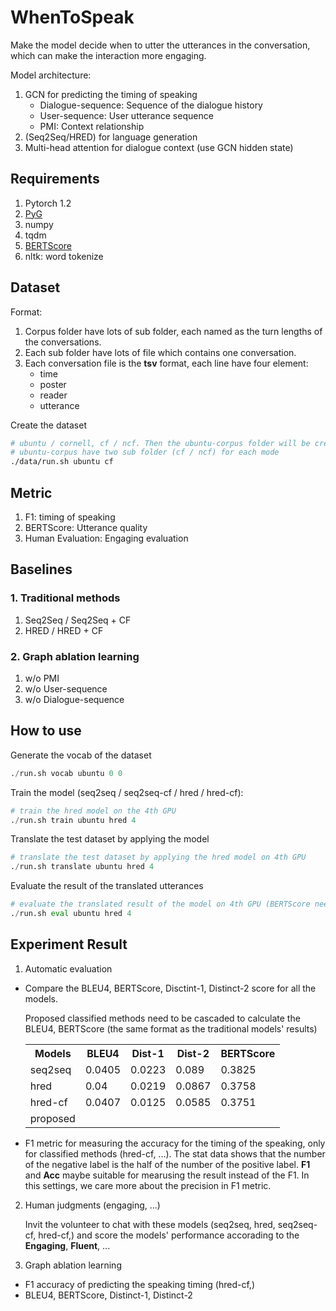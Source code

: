 # WhenToSpeak
Make the model decide when to utter the utterances in the conversation, which can make the interaction more engaging.

Model architecture:
1. GCN for predicting the timing of speaking
    * Dialogue-sequence: Sequence of the dialogue history
    * User-sequence: User utterance sequence
    * PMI: Context relationship
2. (Seq2Seq/HRED) for language generation
3. Multi-head attention for dialogue context (use GCN hidden state)

## Requirements
1. Pytorch 1.2
2. [PyG](https://github.com/rusty1s/pytorch_geometric)
3. numpy
4. tqdm
5. [BERTScore](https://github.com/Tiiiger/bert_score)
6. nltk: word tokenize

## Dataset
Format:
1. Corpus folder have lots of sub folder, each named as the turn lengths of the conversations.
2. Each sub folder have lots of file which contains one conversation.
3. Each conversation file is the **tsv** format, each line have four element:
    * time
    * poster
    * reader
    * utterance

Create the dataset

```bash
# ubuntu / cornell, cf / ncf. Then the ubuntu-corpus folder will be created
# ubuntu-corpus have two sub folder (cf / ncf) for each mode
./data/run.sh ubuntu cf
```

## Metric
1. F1: timing of speaking
2. BERTScore: Utterance quality
3. Human Evaluation: Engaging evaluation

## Baselines
### 1. Traditional methods

1. Seq2Seq / Seq2Seq + CF
2. HRED / HRED + CF

### 2. Graph ablation learning
1. w/o PMI
2. w/o User-sequence
3. w/o Dialogue-sequence

## How to use

Generate the vocab of the dataset

```python
./run.sh vocab ubuntu 0 0
```

Train the model (seq2seq / seq2seq-cf / hred / hred-cf):

```python
# train the hred model on the 4th GPU
./run.sh train ubuntu hred 4
```

Translate the test dataset by applying the model

```python
# translate the test dataset by applying the hred model on 4th GPU
./run.sh translate ubuntu hred 4
```

Evaluate the result of the translated utterances

```python
# evaluate the translated result of the model on 4th GPU (BERTScore need it)
./run.sh eval ubuntu hred 4
```

## Experiment Result

1. Automatic evaluation

* Compare the BLEU4, BERTScore, Disctint-1, Distinct-2 score for all the models.
    
    Proposed classified methods need to be cascaded to calculate the BLEU4, BERTScore (the same format as the traditional models' results)
    
    <table align="center">
      <tr>
        <th>Models</th>
        <th>BLEU4</th>
        <th>Dist-1</th>
        <th>Dist-2</th>
        <th>BERTScore</th>
      </tr>
      <tr>
        <td>seq2seq</td>
        <td>0.0405</td>
        <td>0.0223</td>
        <td>0.089</td>
        <td>0.3825</td>
      </tr>
      <tr>
        <td>hred</td>
        <td>0.04</td>
        <td>0.0219</td>
        <td>0.0867</td>
        <td>0.3758</td>
      </tr>
      <tr>
        <td>hred-cf</td>
        <td>0.0407</td>
        <td>0.0125</td>
        <td>0.0585</td>
        <td>0.3751</td>
      </tr>
      <tr>
        <td>proposed</td>
        <td></td>
        <td></td>
        <td></td>
        <td></td>
      </tr>
    </table>


* F1 metric for measuring the accuracy for the timing of the speaking, only for classified methods (hred-cf, ...). The stat data shows that the number of the negative label is the half of the number of the positive label. **F1** and **Acc** maybe suitable for mearusing the result instead of the F1. In this settings, we care more about the precision in F1 metric.

2. Human judgments (engaging, ...)
    
    Invit the volunteer to chat with these models (seq2seq, hred, seq2seq-cf, hred-cf,) and score the models' performance accorading to the **Engaging**, **Fluent**, ...

3. Graph ablation learning

* F1 accuracy of predicting the speaking timing (hred-cf,)
* BLEU4, BERTScore, Distinct-1, Distinct-2

